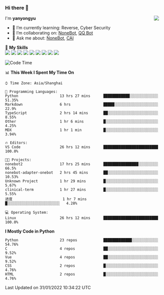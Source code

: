 ### Hi there 👋

<a href="#">
  <img align="right" src="https://github-readme-stats.vercel.app/api?username=yanyongyu&count_private=true&show_icons=true&bg_color=15,f2f7fd,E0EAFC" />
</a>

I'm **yanyongyu**

- 🌱 I’m currently learning: Reverse, Cyber Security
- 👯 I’m collaborating on: [NoneBot](https://github.com/nonebot), [QQ Bot](https://github.com/Mrs4s/go-cqhttp)
- 💬 Ask me about: [NoneBot](https://github.com/nonebot), [CAI](https://github.com/cscs181/CAI)

🌟 **My Skills**  
![](https://img.shields.io/badge/-Python-3e74a2?style=flat-square&logo=Python&logoColor=fff)
![](https://img.shields.io/badge/-Node.js-339933?style=flat-square&logo=Node.js&logoColor=fff)
![](https://img.shields.io/badge/-Vue-4fc08d?style=flat-square&logo=Vue.js&logoColor=fff)
![](https://img.shields.io/badge/-React-2d98ce?style=flat-square&logo=React&logoColor=fff)
![](https://img.shields.io/badge/-Docker-2496ED?style=flat-square&logo=Docker&logoColor=fff)
![](https://img.shields.io/badge/-Linux-000000?style=flat-square&logo=Linux&logoColor=fff)
![](https://img.shields.io/badge/-MySQL-4479A1?style=flat-square&logo=MySQL&logoColor=fff)
![](https://img.shields.io/badge/-Redis-DC382D?style=flat-square&logo=Redis&logoColor=fff)
![](https://img.shields.io/badge/-MongoDB-47A248?style=flat-square&logo=MongoDB&logoColor=fff)

<!--START_SECTION:waka-->
![Code Time](http://img.shields.io/badge/Code%20Time-2%2C083%20hrs%2012%20mins-blue)

📊 **This Week I Spent My Time On** 

```text
⌚︎ Time Zone: Asia/Shanghai

💬 Programming Languages: 
Python                   13 hrs 27 mins      ████████████░░░░░░░░░░░░░   51.35% 
Markdown                 6 hrs               █████░░░░░░░░░░░░░░░░░░░░   22.9% 
TypeScript               2 hrs 14 mins       ██░░░░░░░░░░░░░░░░░░░░░░░   8.55% 
Other                    1 hr 6 mins         █░░░░░░░░░░░░░░░░░░░░░░░░   4.25% 
MDX                      1 hr 1 min          █░░░░░░░░░░░░░░░░░░░░░░░░   3.94%

🔥 Editors: 
VS Code                  26 hrs 12 mins      █████████████████████████   100.0%

🐱‍💻 Projects: 
nonebot2                 17 hrs 25 mins      ████████████████░░░░░░░░░   66.5% 
nonebot-adapter-onebot   2 hrs 45 mins       ██░░░░░░░░░░░░░░░░░░░░░░░   10.53% 
Unknown Project          1 hr 29 mins        █░░░░░░░░░░░░░░░░░░░░░░░░   5.67% 
clinical-term            1 hr 27 mins        █░░░░░░░░░░░░░░░░░░░░░░░░   5.55% 
进度                       1 hr 7 mins         █░░░░░░░░░░░░░░░░░░░░░░░░   4.28%

💻 Operating System: 
Linux                    26 hrs 12 mins      █████████████████████████   100.0%

```

**I Mostly Code in Python** 

```text
Python                   23 repos            █████████████░░░░░░░░░░░░   54.76% 
C                        4 repos             ██░░░░░░░░░░░░░░░░░░░░░░░   9.52% 
Vue                      4 repos             ██░░░░░░░░░░░░░░░░░░░░░░░   9.52% 
CSS                      2 repos             █░░░░░░░░░░░░░░░░░░░░░░░░   4.76% 
HTML                     2 repos             █░░░░░░░░░░░░░░░░░░░░░░░░   4.76%

```



 Last Updated on 31/01/2022 10:34:22 UTC
<!--END_SECTION:waka-->

